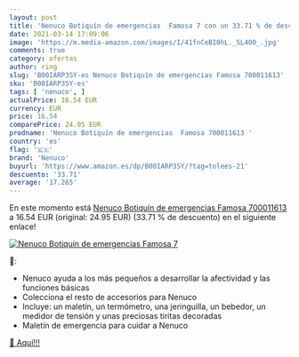 ```yaml
---
layout: post
title: 'Nenuco Botiquín de emergencias  Famosa 7 con un 33.71 % de descuento'
date: 2021-03-14 17:09:06
image: 'https://m.media-amazon.com/images/I/41fnCeBI0hL._SL400_.jpg'
comments: true
category: ofertas
author: ring
slug: 'B00IARP3SY-es Nenuco Botiquín de emergencias Famosa 700011613'
sku: 'B00IARP3SY-es'
tags: [ 'nenuco', ]
actualPrice: 16.54 EUR
currency: EUR
price: 16.54
comparePrice: 24.95 EUR
prodname: 'Nenuco Botiquín de emergencias  Famosa 700011613 '
country: 'es'
flag: '🇪🇸'
brand: 'Nenuco'
buyurl: 'https://www.amazon.es/dp/B00IARP3SY/?tag=tolees-21'
descuento: '33.71'
average: '17.265'
---
```


En este momento está [Nenuco Botiquín de emergencias  Famosa 700011613 ](https://www.amazon.es/dp/B00IARP3SY/?tag=tolees-21) a 16.54 EUR (original: 24.95 EUR) (33.71 %  de descuento) en el siguiente enlace!

[![Nenuco Botiquín de emergencias  Famosa 7](https://m.media-amazon.com/images/I/41fnCeBI0hL._SL400_.jpg)](https://www.amazon.es/dp/B00IARP3SY/?tag=tolees-21)

🔎:

- Nenuco ayuda a los más pequeños a desarrollar la afectividad y las funciones básicas
- Colecciona el resto de accesorios para Nenuco
- Incluye: un maletín, un termómetro, una jeringuilla, un bebedor, un medidor de tensión y unas preciosas tiritas decoradas
- Maletín de emergencia para cuidar a Nenuco

[🛒 Aquí!!!](https://www.amazon.es/dp/B00IARP3SY/?tag=tolees-21)

